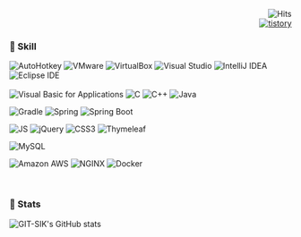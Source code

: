   <!--
 <div align = center>
 
 ![header](https://capsule-render.vercel.app/api?type=Waving&color=auto&height=100&section=header%20GITHUB) 
 -->
<div align=right>


![Hits](https://hits.seeyoufarm.com/api/count/incr/badge.svg?url=https%3A%2F%2Fgithub.com%2FGIT-SIK&count_bg=000000&title_bg=000000&icon=&title=hits&edge_flat=false)
<br><a href="https://deve1oper.tistory.com/">  ![tistory](https://img.shields.io/badge/tistory-000000?style=flat-square&logoColor=white) </a>

</div>
<div align = left>


### :pushpin: Skill

   
![AutoHotkey](https://img.shields.io/badge/AutoHotkey-334455?style=flat-square&logo=AutoHotkey&logoColor=white)
![VMware](https://img.shields.io/badge/VMware-607078?style=flat-square&logo=VMware&logoColor=white)
![VirtualBox](https://img.shields.io/badge/VirtualBox-183A61?style=flat-square&logo=VirtualBox&logoColor=white)
![Visual Studio](https://img.shields.io/badge/Visual%20Studio-5C2D91?style=flat-square&logo=VisualStudio&logoColor=white)
![IntelliJ IDEA](https://img.shields.io/badge/IntelliJ%20IDEA-000000?style=flat-square&logo=IntelliJIDEA&logoColor=white)
![Eclipse IDE](https://img.shields.io/badge/Eclipse%20IDE-2C2255?style=flat-square&logo=EclipseIDE&logoColor=white)<br><br>
![Visual Basic for Applications](https://img.shields.io/badge/Visual%20Basic%20for%20Applications-217346?style=flat-square&logo=Microsoft&logoColor=white)
![C](https://img.shields.io/badge/C-A8B9CC?style=flat-square&logo=C&logoColor=black)
![C++](https://img.shields.io/badge/C++-00599C?style=flat-square&logo=C%2B%2B&logoColor=black)
![Java](https://img.shields.io/badge/Java-007396?style=flat-square&logo=Java&logoColor=white)
 
![Gradle](https://img.shields.io/badge/Gradle-02303A?style=flat-square&logo=Gradle&logoColor=white) 
![Spring](https://img.shields.io/badge/Spring-6DB33F?style=flat-square&logo=Spring&logoColor=white)
![Spring Boot](https://img.shields.io/badge/Spring%20Boot-6DB33F?style=flat-square&logo=SpringBoot&logoColor=white)

 
![JS](https://img.shields.io/badge/JavaScript-F7DF1E?style=flat-square&logo=JavaScript&logoColor=black)
![jQuery](https://img.shields.io/badge/jQuery-0769AD?style=flat-square&logo=jQuery&logoColor=white)
![CSS3](https://img.shields.io/badge/CSS3-1572B6?style=flat-square&logo=CSS3&logoColor=white)
![Thymeleaf](https://img.shields.io/badge/Thymeleaf-005F0F?style=flat-square&logo=Thymeleaf&logoColor=white)
<br>

 ![MySQL](https://img.shields.io/badge/MySQL-4479A1?style=flat-square&logo=MySQL&logoColor=white) 
<br>

 ![Amazon AWS](https://img.shields.io/badge/Amazon%20AWS-232F3E?style=flat-square&logo=Amazon%20AWS&logoColor=white) 
 ![NGINX](https://img.shields.io/badge/Nginx-009639?style=flat-square&logo=NGINX&logoColor=white)
 ![Docker](https://img.shields.io/badge/Docker-2496ED?style=flat-square&logo=Docker&logoColor=white)

 
<br>
</div>
<div align = left> 
 
### :pushpin: Stats
 
![GIT-SIK's GitHub stats](https://github-readme-stats.vercel.app/api?username=GIT-SIK&show_icons=true&theme=github_dark)
</div>
